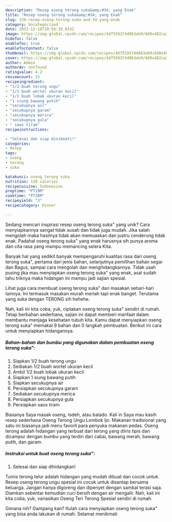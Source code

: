 ```yaml
---
description: "Resep oseng terong suka&amp;#34; yang Enak"
title: "Resep oseng terong suka&amp;#34; yang Enak"
slug: 329-resep-oseng-terong-suka-and-34-yang-enak
category: Uncategorized
date: 2022-12-16T10:54:19.633Z
image: https://img-global.cpcdn.com/recipes/4d7559374d863eb9/680x482cq70/oseng-terong-suka-foto-resep-utama.jpg
hideToc: false
enableToc: true
enableTocContent: false
thumbnail: https://img-global.cpcdn.com/recipes/4d7559374d863eb9/680x482cq70/oseng-terong-suka-foto-resep-utama.jpg
cover: https://img-global.cpcdn.com/recipes/4d7559374d863eb9/680x482cq70/oseng-terong-suka-foto-resep-utama.jpg
author: Admin
authorAv: notfound
ratingvalue: 4.2
reviewcount: 15
recipeingredient:
- "1/2 buah terong ungu"
- "1/2 buah wortel ukuran kecil"
- "1/2 buah lobak ukuran kecil"
- "1 siung bawang putih"
- "secukupnya air"
- "secukupnya garam"
- "secukupnya merica"
- "secukupnya gula"
- " saos tiram"
recipeinstructions:

- "Selesai dan siap dinikmati!"
categories:
- Resep
tags:
- oseng
- terong
- suka

katakunci: oseng terong suka 
nutrition: 129 calories
recipecuisine: Indonesian
preptime: "PT19M"
cooktime: "PT38M"
recipeyield: "3"
recipecategory: Dinner

---
```





Sedang mencari inspirasi resep oseng terong suka&#34; yang unik? Cara menyiapkannya sangat tidak susah dan tidak juga mudah. Jika salah mengolah maka hasilnya tidak akan memuaskan dan justru cenderung tidak enak. Padahal oseng terong suka&#34; yang enak harusnya sih punya aroma dan cita rasa yang mampu memancing selera Kita.





Banyak hal yang sedikit banyak mempengaruhi kualitas rasa dari oseng terong suka&#34;, pertama dari jenis bahan, selanjutnya pemilihan bahan segar dan Bagus, sampai cara mengolah dan menghidangkannya. Tidak usah pusing jika mau menyiapkan oseng terong suka&#34; yang enak,      asal sudah tahu triknya maka hidangan ini mampu jadi sajian spesial.














Lihat juga cara membuat oseng terong suka&#34; dan masakan sehari-hari lainnya. Ini termasuk masakan murah meriah tapi enak banget. Terutama yang suka dengan TERONG sih hehehe.






Nah, kali ini kita coba, yuk, ciptakan oseng terong suka&#34; sendiri di rumah. Tetap berbahan sederhana, sajian ini dapat memberi manfaat dalam membantu menjaga kesehatan tubuh kita. Kamu dapat menyiapkan oseng terong suka&#34; memakai 9 bahan dan 0 langkah pembuatan. Berikut ini cara untuk menyiapkan hidangannya.

<!--inarticleads1-->

##### Bahan-bahan dan bumbu yang digunakan dalam pembuatan oseng terong suka&#34;:

1. Siapkan 1/2 buah terong ungu
1. Sediakan 1/2 buah wortel ukuran kecil
1. Ambil 1/2 buah lobak ukuran kecil
1. Siapkan 1 siung bawang putih
1. Siapkan secukupnya air
1. Persiapkan secukupnya garam
1. Sediakan secukupnya merica
1. Persiapkan secukupnya gula
1. Persiapkan  saos tiram


Biasanya Saya masak oseng, lodeh, atau balado. Kali in Saya mau kasih resep sederhana Oseng Terong Ungu Lombok Ijo. Makanan tradisional yang satu ini biasanya jadi menu favorit para penyuka makanan pedas. Oseng terong adalah hidangan yang terbuat dari terong yang diiris tipis dan dicampur dengan bumbu yang terdiri dari cabai, bawang merah, bawang putih, dan garam. 

<!--inarticleads2-->

##### Instruksi untuk buat oseng terong suka&#34;:


1. Selesai dan siap dihidangkan!

Tumis terong telur adalah hidangan yang mudah dibuat dan cocok untuk. Resep oseng terong ungu spesial ini cocok untuk disantap bersama keluarga. Jangan hanya digoreng dan dipenyet dengan sambal terasi saja. Diamkan sebentar kemudian cuci bersih dengan air mengalir. Nah, kali ini kita coba, yuk, variasikan Oseng Teri Terong Spesial sendiri di rumah. 

Gimana nih? Gampang kan? Itulah cara menyiapkan oseng terong suka&#34; yang bisa anda lakukan di rumah. Selamat menikmati
